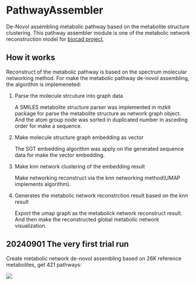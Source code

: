 # PathwayAssembler
 
De-Novol assembling metabolic pathway based on the metabolite structure clustering. This pathway assembler module is one of the metabolic network reconstruction model for [biocad project](https://github.com/biocad-cloud/biocad_registry).

## How it works

Reconstruct of the metabolic pathway is based on the spectrum molecular networking method. For make the metabolic pathway de-novol assembling, the algorithm is implemeneted:

1. Parse the molecule strcuture into graph data
    
   A SMILES metabolite structure parser was implemented in mzkit package for parse the metabolite structure as network graph object.
   And the atom group node was sorted in duplicated number in asceding order for make a sequence.

2. Make molecule structure graph embedding as vector
  
   The SGT embedding algorithm was apply on the generated sequence data for make the vector embedding.

3. Make knn network clustering of the embedding result

   Make networking reconstruct via the knn networking method(UMAP implements algorithm).

4. Generates the metabolic network reconstrction result based on the knn result

   Export the umap graph as the metabolick network reconstruct result. And then make the reconstructed global metabolic network visualization.

## 20240901 The very first trial run

Create metabolic network de-novol assembling based on 26K reference metabolites, get 421 pathways:

![](./test/molecular_tree/global_metabolic_network.png)

